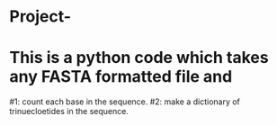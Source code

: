 # Project-
# This is a python code which takes any FASTA formatted file and 
#1: count each base in the sequence. 
#2: make a dictionary of trinuecloetides in the sequence. 
